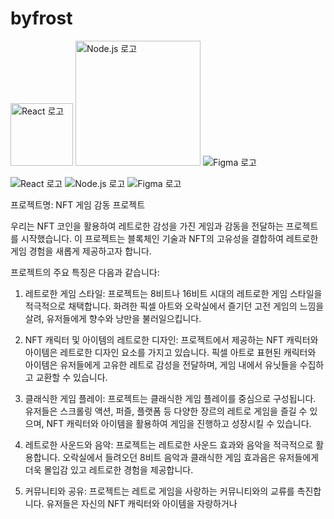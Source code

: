 # byfrost

<img src="https://raw.githubusercontent.com/gilbarbara/logos/master/logos/react.svg" alt="React 로고" style="width: 100px; height: 100px;">
<img src="https://raw.githubusercontent.com/gilbarbara/logos/master/logos/nodejs-icon.svg" alt="Node.js 로고" style="width: 200px; height: 200px;">
<img src="https://www.figma.com/images/brand/figma-logo.svg" alt="Figma 로고">

![React 로고](https://raw.githubusercontent.com/gilbarbara/logos/master/logos/react.svg)
![Node.js 로고](https://raw.githubusercontent.com/gilbarbara/logos/master/logos/nodejs-icon.svg)
![Figma 로고](https://raw.githubusercontent.com/gilbarbara/logos/master/logos/figma.svg)

프로젝트명: NFT 게임 감동 프로젝트

우리는 NFT 코인을 활용하여 레트로한 감성을 가진 게임과 감동을 전달하는 프로젝트를 시작했습니다. 이 프로젝트는 블록체인 기술과 NFT의 고유성을 결합하여 레트로한 게임 경험을 새롭게 제공하고자 합니다.

프로젝트의 주요 특징은 다음과 같습니다:

1. 레트로한 게임 스타일: 프로젝트는 8비트나 16비트 시대의 레트로한 게임 스타일을 적극적으로 채택합니다. 화려한 픽셀 아트와 오락실에서 즐기던 고전 게임의 느낌을 살려, 유저들에게 향수와 낭만을 불러일으킵니다.

2. NFT 캐릭터 및 아이템의 레트로한 디자인: 프로젝트에서 제공하는 NFT 캐릭터와 아이템은 레트로한 디자인 요소를 가지고 있습니다. 픽셀 아트로 표현된 캐릭터와 아이템은 유저들에게 고유한 레트로 감성을 전달하며, 게임 내에서 유닛들을 수집하고 교환할 수 있습니다.

3. 클래식한 게임 플레이: 프로젝트는 클래식한 게임 플레이를 중심으로 구성됩니다. 유저들은 스크롤링 액션, 퍼즐, 플랫폼 등 다양한 장르의 레트로 게임을 즐길 수 있으며, NFT 캐릭터와 아이템을 활용하여 게임을 진행하고 성장시킬 수 있습니다.

4. 레트로한 사운드와 음악: 프로젝트는 레트로한 사운드 효과와 음악을 적극적으로 활용합니다. 오락실에서 들려오던 8비트 음악과 클래식한 게임 효과음은 유저들에게 더욱 몰입감 있고 레트로한 경험을 제공합니다.

5. 커뮤니티와 공유: 프로젝트는 레트로 게임을 사랑하는 커뮤니티와의 교류를 촉진합니다. 유저들은 자신의 NFT 캐릭터와 아이템을 자랑하거나
